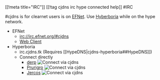 [[!meta title="IRC"]]
[[!tag cjdns irc hype connected help]]
#IRC

\#cjdns is for clearnet users is on [EFNet](www.efnet.org/).  Use [Hyberboria](http://hyperboria.net) while on the hype network.

* EFNet
	* [irc://irc.efnet.org/#cjdns](irc://irc.efnet.org/#cjdns)
	* [Web Client](http://chat.efnet.org:9090/?channels=%23cjdns&Login=Login)
* Hyperboria
	* irc.cjdns.tk (Requires [[HypeDNS|cjdns-hyperboria##HypeDNS]])
	* Connect directly
		* [derp](irc://fc3a:2804:615a:b34f:abfe:c7d5:65d6:f50c) ![Connect via cjdns](/cjdns-wiki/media/cjdns_icon_16.png)
		* [Prurigro](irc://fc13:6176:aaca:8c7f:9f55:924f:26b3:4b14) ![Connect via cjdns](/cjdns-wiki/media/cjdns_icon_16.png)
		* [Jercos](irc://fca8:2dd7:4987:a9be:c8fc:34d7:5a1:4606) ![Connect via cjdns](/cjdns-wiki/media/cjdns_icon_16.png)